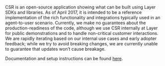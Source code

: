 CSR is an open-source application showing what can be built using Layer SDKs and libraries. As of April 2017, it is intended to be a reference implementation of the rich functionality and integrations typically used in an agent-to-user scenario. Currently, we make no guarantees about the production-readiness of the code, although we use CSR internally at Layer for public demonstrations and to handle non-critical customer interactions. We are rapidly iterating based on our internal use cases and early adopter feedback; while we try to avoid breaking changes, we are currently unable to guarantee that updates won’t cause breakage.

Documentation and setup instructions can be found [here](https://layerhq.github.io/csr/).